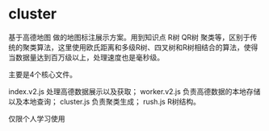 # cluster
基于高德地图 做的地图标注展示方案。用到知识点 R树 QR树 聚类等，区别于传统的聚类算法，这里使用欧氏距离和多级R树、四叉树和R树相结合的算法，使得当数据量达到百万级以上，处理速度也是毫秒级。

主要是4个核心文件。

index.v2.js  处理高德数据展示以及获取；
worker.v2.js  负责高德数据的本地存储以及本地查询；
cluster.js  负责聚类生成；
rush.js R树结构。


仅限个人学习使用
